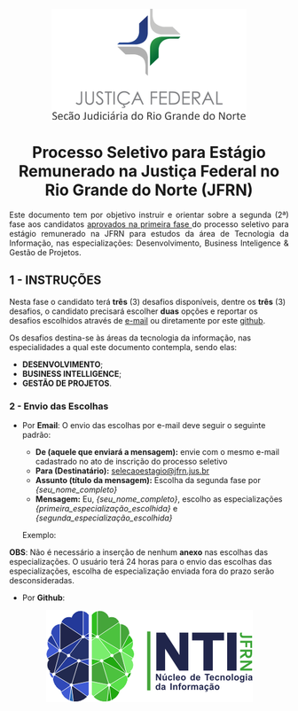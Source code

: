 <p align="center">
  <img src="material-de-apoio/img/jfrn_logo.png" />
</p>

<h1 align="center"> Processo Seletivo para Estágio Remunerado na Justiça Federal no Rio Grande do Norte (JFRN) </h1> 

<p align="justify">Este documento tem por objetivo instruir e orientar sobre a segunda (2ª) fase aos candidatos <a href='https://www.jfrn.jus.br/administracao/estagios/2020/edital-resultado-1a-fase.pdf' target='_blank' > aprovados na primeira fase </a>   do processo seletivo para estágio remunerado na JFRN para estudos da área de Tecnologia da Informação, nas especializações: Desenvolvimento, Business Inteligence & Gestão de Projetos. </p>



## 1 - INSTRUÇÕES

Nesta fase o candidato terá **três** (3) desafios disponíveis, dentre os **três** (3) desafios, o candidato precisará escolher **duas** opções e reportar os desafios escolhidos através de [e-mail](mailto:selecaoestagio@jfrn.jus.br) ou diretamente por este [github](https://github.com/jackson-roberio/scrum-certificate/issues/new).

Os desafios destina-se às áreas da tecnologia da informação, nas especialidades a qual este documento contempla, sendo elas:

   - **DESENVOLVIMENTO**; 
   - **BUSINESS INTELLIGENCE**; 
   - **GESTÃO DE PROJETOS**.


### 2 - Envio das Escolhas

   - Por **Email**: O envio das escolhas por e-mail deve seguir o seguinte padrão:
      - **De (aquele que enviará a mensagem):** envie com o mesmo e-mail cadastrado no ato de inscrição do processo seletivo  
      - **Para (Destinatário):** selecaoestagio@jfrn.jus.br
      - **Assunto (título da mensagem):** Escolha da segunda fase por *{seu_nome_completo}*
      - **Mensagem:** Eu, *{seu_nome_completo}*, escolho as especializações *{primeira_especialização_escolhida}* e *{segunda_especialização_escolhida}*
      
      Exemplo:
      
      
      
      
**OBS**: Não é necessário a inserção de nenhum **anexo** nas escolhas das especializações. O usuário terá 24 horas para o envio das escolhas das especializações, escolha de especialização enviada fora do prazo serão desconsideradas.   

   - Por **Github**:


<p align="center">
  <img src="material-de-apoio/img/nti_logo.png" />
</p>

